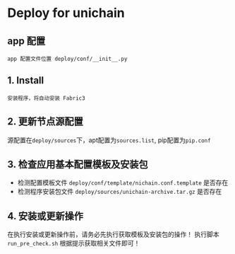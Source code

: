 # Deploy for unichain

## app 配置
```
app 配置文件位置 deploy/conf/__init__.py
```

## 1. Install
```
安装程序，将自动安装 Fabric3
```

## 2. 更新节点源配置

源配置在`deploy/sources`下，apt配置为`sources.list`, pip配置为`pip.conf`

## 3. 检查应用基本配置模板及安装包

- 检测配置模板文件 `deploy/conf/template/nichain.conf.template` 是否存在
- 检测程序安装包文件 `deploy/sources/unichain-archive.tar.gz` 是否存在

## 4. 安装或更新操作
在执行安装或更新操作前，请务必先执行获取模板及安装包的操作！
执行脚本 `run_pre_check.sh` 根据提示获取相关文件即可！

